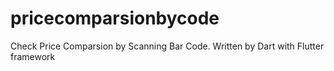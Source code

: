 # pricecomparsionbycode
Check Price Comparsion by Scanning Bar Code. Written by Dart with Flutter framework
